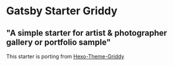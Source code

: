 # Gatsby Starter Griddy

## "A simple starter for artist & photographer gallery or portfolio sample"

This starter is porting from [Hexo-Theme-Griddy](https://github.com/sira313/hexo-theme-griddy)
